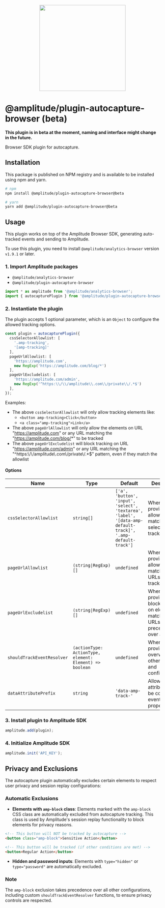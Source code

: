 <p align="center">
  <a href="https://amplitude.com" target="_blank" align="center">
    <img src="https://static.amplitude.com/lightning/46c85bfd91905de8047f1ee65c7c93d6fa9ee6ea/static/media/amplitude-logo-with-text.4fb9e463.svg" width="280">
  </a>
  <br />
</p>

# @amplitude/plugin-autocapture-browser (beta)
**This plugin is in beta at the moment, naming and interface might change in the future.**

Browser SDK plugin for autocapture.

## Installation

This package is published on NPM registry and is available to be installed using npm and yarn.

```sh
# npm
npm install @amplitude/plugin-autocapture-browser@beta

# yarn
yarn add @amplitude/plugin-autocapture-browser@beta
```

## Usage

This plugin works on top of the Amplitude Browser SDK, generating auto-tracked events and sending to Amplitude.

To use this plugin, you need to install `@amplitude/analytics-browser` version `v1.9.1` or later.

### 1. Import Amplitude packages

* `@amplitude/analytics-browser`
* `@amplitude/plugin-autocapture-browser`

```typescript
import * as amplitude from '@amplitude/analytics-browser';
import { autocapturePlugin } from '@amplitude/plugin-autocapture-browser';
```

### 2. Instantiate the plugin

The plugin accepts 1 optional parameter, which is an `Object` to configure the allowed tracking options.

```typescript
const plugin = autocapturePlugin({
  cssSelectorAllowlist: [
    '.amp-tracking',
    '[amp-tracking]'
  ],
  pageUrlAllowlist: [
    'https://amplitude.com',
    new RegExp('https://amplitude.com/blog/*')
  ],
  pageUrlExcludelist: [
    'https://amplitude.com/admin',
    new RegExp('^https:\\/\\/amplitude\\.com\\/private\\/.*$')
  ],
});
```

Examples:
- The above `cssSelectorAllowlist` will only allow tracking elements like:
    - `<button amp-tracking>Click</button>`
    - `<a class="amp-tracking">Link</a>`
- The above `pageUrlAllowlist` will only allow the elements on URL "https://amplitude.com" or any URL matching the "https://amplitude.com/blog/*" to be tracked
- The above `pageUrlExcludelist` will block tracking on URL "https://amplitude.com/admin" or any URL matching the "^https:\\/\\/amplitude\\.com\\/private\\/.*$" pattern, even if they match the allowlist

#### Options

|Name|Type|Default|Description|
|-|-|-|-|
|`cssSelectorAllowlist`|`string[]`|`['a', 'button', 'input', 'select', 'textarea', 'label', '[data-amp-default-track]', '.amp-default-track']`| When provided, only allow elements matching any selector to be tracked. |
|`pageUrlAllowlist`|`(string\|RegExp)[]`|`undefined`| When provided, only allow elements matching URLs to be tracked. |
|`pageUrlExcludelist`|`(string\|RegExp)[]`|`undefined`| When provided, block tracking on elements matching URLs. Takes precedence over allowlist. |
|`shouldTrackEventResolver`|`(actionType: ActionType, element: Element) => boolean`|`undefined`| When provided, overwrite all other allowlists and configurations. |
|`dataAttributePrefix`|`string`|`'data-amp-track-'`| Allow data attributes to be collected in event property. |

### 3. Install plugin to Amplitude SDK

```typescript
amplitude.add(plugin);
```

### 4. Initialize Amplitude SDK

```typescript
amplitude.init('API_KEY');
```

## Privacy and Exclusions

The autocapture plugin automatically excludes certain elements to respect user privacy and session replay configurations:

### Automatic Exclusions

- **Elements with `amp-block` class**: Elements marked with the `amp-block` CSS class are automatically excluded from autocapture tracking. This class is used by Amplitude's session replay functionality to block elements for privacy reasons.

```html
<!-- This button will NOT be tracked by autocapture -->
<button class="amp-block">Sensitive Action</button>

<!-- This button will be tracked (if other conditions are met) -->
<button>Regular Action</button>
```

- **Hidden and password inputs**: Elements with `type="hidden"` or `type="password"` are automatically excluded.

### Note

The `amp-block` exclusion takes precedence over all other configurations, including custom `shouldTrackEventResolver` functions, to ensure privacy controls are respected.
